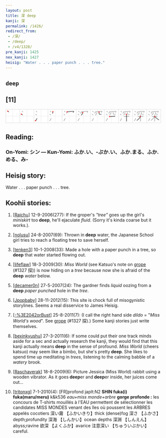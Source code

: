 ```yaml
---
layout: post
title: 深 deep
kanji: 深
permalink: /1426/
redirect_from:
 - /深/
 - /deep/
 - /v4/1328/
pre_kanji: 1425
nex_kanji: 1427
heisig: "Water . . . paper punch . . . tree."
---
```


## `deep`

## [11]

<div class="stroke"><img src="../images/E6B7B1.png" /></div>

## Reading:

### On-Yomi: シン &mdash; Kun-Yomi: ふか.い、-ぶか.い、ふか.まる、ふか.める、み-

## Heisig story:

Water . . . paper punch . . . tree.

## Koohii stories:

1) [<a href="http://kanji.koohii.com/profile/Raichu">Raichu</a>] 12-9-2006(277): If the groper&#039;s <em>&quot;tree&quot;</em> goes up the girl&#039;s <em>miniskirt</em> too<strong> deep</strong>, he&#039;ll ejaculate <em>fluid</em>. (Sorry it&#039;s kinda coarse but it works.).

2) [<a href="http://kanji.koohii.com/profile/nolusu">nolusu</a>] 24-8-2007(69): Thrown in<strong> deep</strong> water, the Japanese School girl tries to reach a floating tree to save herself.

3) [<a href="http://kanji.koohii.com/profile/tenken3">tenken3</a>] 10-1-2008(33): Made a hole with a paper punch in a tree, so<strong> deep</strong> that water started flowing out.

4) [<a href="http://kanji.koohii.com/profile/lifeflaw">lifeflaw</a>] 18-3-2009(30): <em>Miss World</em> (see Katsuo&#039;s note on <a href="../v4/1327">grope</a> (#1327 探)) is now hiding on a <em>tree</em> because now she is afraid of the<strong> deep</strong> <em>water</em> below.

5) [<a href="http://kanji.koohii.com/profile/decamer0n">decamer0n</a>] 27-5-2007(24): The gardner finds <em>liquid</em> oozing from a<strong> deep</strong> <em>paper punched</em> hole in the <em>tree</em>.

6) [<a href="http://kanji.koohii.com/profile/Jpopbaby">Jpopbaby</a>] 28-11-2012(15): This site is chock full of misogynistic storylines. Seems a real disservice to James Heisig.

7) [<a href="http://kanji.koohii.com/profile/-%3E2042orBust">-%3E2042orBust</a>] 25-8-2011(7): (I call the right hand side <em>dildo</em> = &quot;<em>Miss World&#039;s wood</em>&quot;. See <a href="../v4/1327">grope</a> (#1327 探).) Some kanji stories just write themselves.

8) [<a href="http://kanji.koohii.com/profile/bexinkyushu">bexinkyushu</a>] 27-3-2011(6): If some could put their one track minds aside for a sec and actually research the kanji, they would find that this kanji actually means<strong> deep</strong> in the sense of profound. <em>Miss World</em> (cheers katsuo) may seem like a bimbo, but she&#039;s pretty<strong> deep</strong>. She likes to spend time up meditating in <em>trees</em>, listening to the calming babble of a <em>watery</em> brook.

9) [<a href="http://kanji.koohii.com/profile/Raschaverak">Raschaverak</a>] 18-8-2009(6): Picture Jessica (Miss World) rabbit using a wooden vibrator. As it goes<strong> deep</strong>er and<strong> deep</strong>er inside, her juices come out...

10) [<a href="http://kanji.koohii.com/profile/tritonxg">tritonxg</a>] 7-1-2010(4): [FR]profond japlt:N2 <strong>SHIN fuka(i) fuka(maru/meru)</strong> k&amp;k536 <em>eau+miss monde+arbre</em> <strong>gorge profonde :</strong> les concours de T-shirts mouillés à l&#039;EAU permettent de sélectionner les candidates MISS MONDES venant des îles où poussent les ARBRES appelés cocotiers 深い霧 【ふかいきり】thick (dense)fog 深さ 【ふかさ】depth;profundity 深海 【しんかい】ocean depths 深淵 【しんえん】abyss;ravine 欲深 【よくふか】avarice 注意深い 【ちゅういぶかい】careful.
